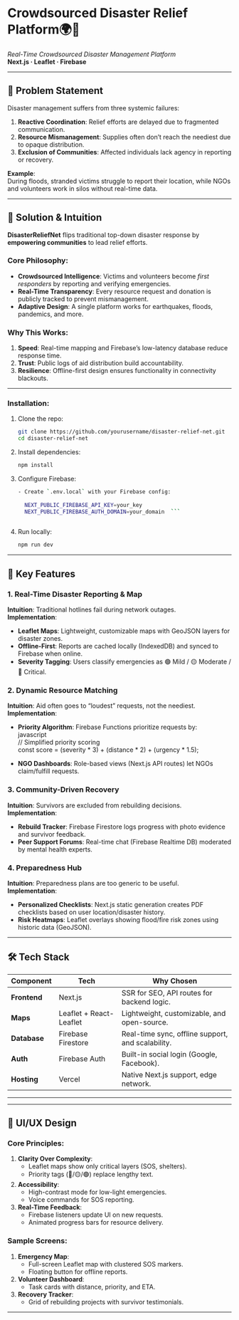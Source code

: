 # Crowdsourced Disaster Relief Platform🌍🚨  
*Real-Time Crowdsourced Disaster Management Platform*  
**Next.js · Leaflet · Firebase**  

---

## 📌 Problem Statement  
Disaster management suffers from three systemic failures:  
1. **Reactive Coordination**: Relief efforts are delayed due to fragmented communication.  
2. **Resource Mismanagement**: Supplies often don’t reach the neediest due to opaque distribution.  
3. **Exclusion of Communities**: Affected individuals lack agency in reporting or recovery.  

**Example**:  
During floods, stranded victims struggle to report their location, while NGOs and volunteers work in silos without real-time data.  

---

## 🚀 Solution & Intuition  
**DisasterReliefNet** flips traditional top-down disaster response by **empowering communities** to lead relief efforts.  

### Core Philosophy:  
- **Crowdsourced Intelligence**: Victims and volunteers become *first responders* by reporting and verifying emergencies.  
- **Real-Time Transparency**: Every resource request and donation is publicly tracked to prevent mismanagement.  
- **Adaptive Design**: A single platform works for earthquakes, floods, pandemics, and more.  

### Why This Works:  
1. **Speed**: Real-time mapping and Firebase’s low-latency database reduce response time.  
2. **Trust**: Public logs of aid distribution build accountability.  
3. **Resilience**: Offline-first design ensures functionality in connectivity blackouts.  

---

### Installation:  
1. Clone the repo:  
   ```bash
   git clone https://github.com/yourusername/disaster-relief-net.git  
   cd disaster-relief-net  
   ```
     
2. Install dependencies:  
   ```bash
   npm install  
     ```
3. Configure Firebase:  
   ```bash
   - Create `.env.local` with your Firebase config:  
       
     NEXT_PUBLIC_FIREBASE_API_KEY=your_key  
     NEXT_PUBLIC_FIREBASE_AUTH_DOMAIN=your_domain  ```
       
4. Run locally:  
   ```bash
   npm run dev  
   ```
     
---

## 🔑 Key Features  
### 1. Real-Time Disaster Reporting & Map  
**Intuition**: Traditional hotlines fail during network outages.  
**Implementation**:  
- **Leaflet Maps**: Lightweight, customizable maps with GeoJSON layers for disaster zones.  
- **Offline-First**: Reports are cached locally (IndexedDB) and synced to Firebase when online.  
- **Severity Tagging**: Users classify emergencies as 🟢 Mild / 🟡 Moderate / 🔴 Critical.  

### 2. Dynamic Resource Matching  
**Intuition**: Aid often goes to “loudest” requests, not the neediest.  
**Implementation**:  
- **Priority Algorithm**: Firebase Functions prioritize requests by:  
  javascript  
  // Simplified priority scoring  
  const score = (severity * 3) + (distance * 2) + (urgency * 1.5);  
    
- **NGO Dashboards**: Role-based views (Next.js API routes) let NGOs claim/fulfill requests.  

### 3. Community-Driven Recovery  
**Intuition**: Survivors are excluded from rebuilding decisions.  
**Implementation**:  
- **Rebuild Tracker**: Firebase Firestore logs progress with photo evidence and survivor feedback.  
- **Peer Support Forums**: Real-time chat (Firebase Realtime DB) moderated by mental health experts.  

### 4. Preparedness Hub  
**Intuition**: Preparedness plans are too generic to be useful.  
**Implementation**:  
- **Personalized Checklists**: Next.js static generation creates PDF checklists based on user location/disaster history.  
- **Risk Heatmaps**: Leaflet overlays showing flood/fire risk zones using historic data (GeoJSON).  

---

## 🛠 Tech Stack  
| **Component**      | **Tech**              | **Why Chosen**                                      |  
|---------------------|-----------------------|----------------------------------------------------|  
| **Frontend**        | Next.js               | SSR for SEO, API routes for backend logic.         |  
| **Maps**            | Leaflet + React-Leaflet | Lightweight, customizable, and open-source.        |  
| **Database**        | Firebase Firestore    | Real-time sync, offline support, and scalability.  |  
| **Auth**            | Firebase Auth         | Built-in social login (Google, Facebook).          |  
| **Hosting**         | Vercel                | Native Next.js support, edge network.              |  

---

---

## 🎨 UI/UX Design  
### Core Principles:  
1. **Clarity Over Complexity**:  
   - Leaflet maps show only critical layers (SOS, shelters).  
   - Priority tags (🔴/🟡/🟢) replace lengthy text.  
2. **Accessibility**:  
   - High-contrast mode for low-light emergencies.  
   - Voice commands for SOS reporting.  
3. **Real-Time Feedback**:  
   - Firebase listeners update UI on new requests.  
   - Animated progress bars for resource delivery.  

### Sample Screens:  
1. **Emergency Map**:  
   - Full-screen Leaflet map with clustered SOS markers.  
   - Floating button for offline reports.  
2. **Volunteer Dashboard**:  
   - Task cards with distance, priority, and ETA.  
3. **Recovery Tracker**:  
   - Grid of rebuilding projects with survivor testimonials.  

---

  
